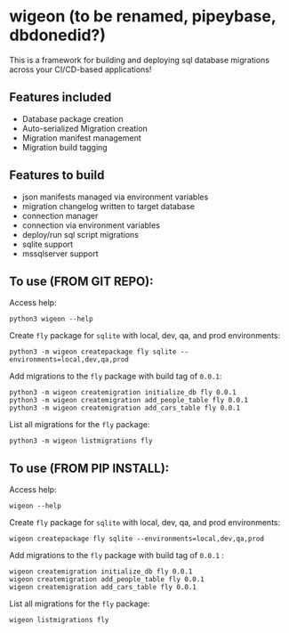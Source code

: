 # wigeon (to be renamed, pipeybase, dbdonedid?) 
This is a framework for building and deploying sql database migrations across your CI/CD-based applications!

## Features included
- Database package creation
- Auto-serialized Migration creation
- Migration manifest management
- Migration build tagging
## Features to build
- json manifests managed via environment variables
- migration changelog written to target database
- connection manager
- connection via environment variables
- deploy/run sql script migrations
- sqlite support
- mssqlserver support

## To use (FROM GIT REPO):
Access help:
```shell
python3 wigeon --help
```

Create `fly` package for `sqlite` with local, dev, qa, and prod environments:
```shell
python3 -m wigeon createpackage fly sqlite --environments=local,dev,qa,prod
```

Add migrations to the `fly` package with build tag of `0.0.1`:
```shell
python3 -m wigeon createmigration initialize_db fly 0.0.1
python3 -m wigeon createmigration add_people_table fly 0.0.1
python3 -m wigeon createmigration add_cars_table fly 0.0.1
```

List all migrations for the `fly` package:
```shell
python3 -m wigeon listmigrations fly
```

## To use (FROM PIP INSTALL):
Access help:
```shell
wigeon --help
```

Create `fly` package for `sqlite` with local, dev, qa, and prod environments:
```shell
wigeon createpackage fly sqlite --environments=local,dev,qa,prod
```

Add migrations to the `fly` package with build tag of `0.0.1` :
```shell
wigeon createmigration initialize_db fly 0.0.1
wigeon createmigration add_people_table fly 0.0.1
wigeon createmigration add_cars_table fly 0.0.1
```

List all migrations for the `fly` package:
```shell
wigeon listmigrations fly
```